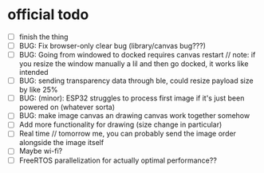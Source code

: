 # official todo
- [ ] finish the thing
- [ ] BUG: Fix browser-only clear bug (library/canvas bug???)
- [ ] BUG: Going from windowed to docked requires canvas restart // note: if you resize the window manually a lil and then go docked, it works like intended
- [ ] BUG: sending transparency data through ble, could resize payload size by like 25%
- [ ] BUG: (minor): ESP32 struggles to process first image if it's just been powered on (whatever sorta)
- [ ] BUG: make image canvas an drawing canvas work together somehow
- [ ] Add more functionality for drawing (size change in particular)
- [ ] Real time // tomorrow me, you can probably send the image order alongside the image itself
- [ ] Maybe wi-fi?
- [ ] FreeRTOS parallelization for actually optimal performance??
